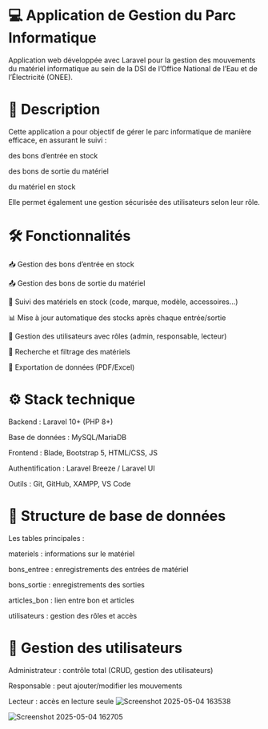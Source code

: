 <h1>💻 Application de Gestion du Parc Informatique</h1>
Application web développée avec Laravel pour la gestion des mouvements du matériel informatique au sein de la DSI de l’Office National de l’Eau et de l’Électricité (ONEE).

<h1>📌 Description</h1>
Cette application a pour objectif de gérer le parc informatique de manière efficace, en assurant le suivi :

des bons d’entrée en stock

des bons de sortie du matériel

du matériel en stock

Elle permet également une gestion sécurisée des utilisateurs selon leur rôle.

<h1>🛠️ Fonctionnalités</h1>
📥 Gestion des bons d’entrée en stock

📤 Gestion des bons de sortie du matériel

🧾 Suivi des matériels en stock (code, marque, modèle, accessoires…)

📊 Mise à jour automatique des stocks après chaque entrée/sortie

👥 Gestion des utilisateurs avec rôles (admin, responsable, lecteur)

🔎 Recherche et filtrage des matériels

📄 Exportation de données (PDF/Excel)

<h1>⚙️ Stack technique</h1>
Backend : Laravel 10+ (PHP 8+)

Base de données : MySQL/MariaDB

Frontend : Blade, Bootstrap 5, HTML/CSS, JS

Authentification : Laravel Breeze / Laravel UI

Outils : Git, GitHub, XAMPP, VS Code

<h1>📂 Structure de base de données</h1>
Les tables principales :

materiels : informations sur le matériel

bons_entree : enregistrements des entrées de matériel

bons_sortie : enregistrements des sorties

articles_bon : lien entre bon et articles

utilisateurs : gestion des rôles et accès

<h1>🔐 Gestion des utilisateurs</h1>
Administrateur : contrôle total (CRUD, gestion des utilisateurs)

Responsable : peut ajouter/modifier les mouvements

Lecteur : accès en lecture seule
![Screenshot 2025-05-04 163538](https://github.com/user-attachments/assets/3d53a0ea-18ce-4968-9e84-d7a9e759a6f5)

![Screenshot 2025-05-04 162705](https://github.com/user-attachments/assets/267b18a5-5964-4a4d-9a57-9bbfab664619)
